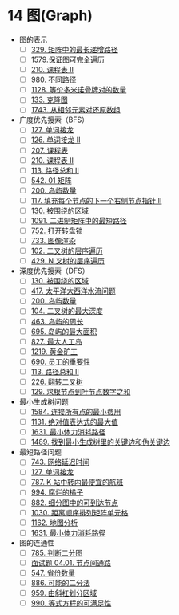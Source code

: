 # 14 图(Graph)

- 图的表示
  - [ ] [329. 矩阵中的最长递增路径](https://leetcode-cn.com/problems/longest-increasing-path-in-a-matrix/)
  - [ ] [1579.保证图可完全遍历](https://leetcode-cn.com/problems/remove-max-number-of-edges-to-keep-graph-fully-traversable/)
  - [ ] [210. 课程表 II](https://leetcode-cn.com/problems/course-schedule-ii/)
  - [ ] [980. 不同路径](https://leetcode-cn.com/problems/unique-paths-iii/)
  - [ ] [1128. 等价多米诺骨牌对的数量](https://leetcode-cn.com/problems/number-of-equivalent-domino-pairs/)
  - [ ] [133. 克隆图](https://leetcode-cn.com/problems/clone-graph/)
  - [ ] [1743. 从相邻元素对还原数组](https://leetcode-cn.com/problems/restore-the-array-from-adjacent-pairs/)
- 广度优先搜索（BFS）
  - [ ] [127. 单词接龙](https://leetcode-cn.com/problems/word-ladder/)
  - [ ] [126. 单词接龙 II](https://leetcode-cn.com/problems/word-ladder-ii/)
  - [ ] [207. 课程表](https://leetcode-cn.com/problems/course-schedule/)
  - [ ] [210. 课程表 II ](https://leetcode-cn.com/problems/course-schedule-ii/)
  - [ ] [113. 路径总和 II](https://leetcode-cn.com/problems/path-sum-ii/)
  - [ ] [542. 01 矩阵](https://leetcode-cn.com/problems/01-matrix/)
  - [ ] [200. 岛屿数量](https://leetcode-cn.com/problems/number-of-islands/)
  - [ ] [117. 填充每个节点的下一个右侧节点指针 II](https://leetcode-cn.com/problems/populating-next-right-pointers-in-each-node-ii/)
  - [ ] [130. 被围绕的区域](https://leetcode-cn.com/problems/surrounded-regions/)
  - [ ] [1091. 二进制矩阵中的最短路径](https://leetcode-cn.com/problems/shortest-path-in-binary-matrix/)
  - [ ] [752. 打开转盘锁](https://leetcode-cn.com/problems/open-the-lock/)
  - [ ] [733. 图像渲染](https://leetcode-cn.com/problems/flood-fill/)
  - [ ] [102. 二叉树的层序遍历](https://leetcode-cn.com/problems/binary-tree-level-order-traversal/)
  - [ ] [429. N 叉树的层序遍历](https://leetcode-cn.com/problems/n-ary-tree-level-order-traversal/)
- 深度优先搜索（DFS）
  - [ ] [130. 被围绕的区域](https://leetcode-cn.com/problems/surrounded-regions/)
  - [ ] [417. 太平洋大西洋水流问题](https://leetcode-cn.com/problems/pacific-atlantic-water-flow/)
  - [ ] [200. 岛屿数量](https://leetcode-cn.com/problems/number-of-islands/)
  - [ ] [104. 二叉树的最大深度](https://leetcode-cn.com/problems/maximum-depth-of-binary-tree/)
  - [ ] [463. 岛屿的周长](https://leetcode-cn.com/problems/island-perimeter/)
  - [ ] [695. 岛屿的最大面积](https://leetcode-cn.com/problems/max-area-of-island/)
  - [ ] [827. 最大人工岛](https://leetcode-cn.com/problems/making-a-large-island/)
  - [ ] [1219. 黄金矿工](https://leetcode-cn.com/problems/path-with-maximum-gold/)
  - [ ] [690. 员工的重要性](https://leetcode-cn.com/problems/employee-importance/)
  - [ ] [113. 路径总和 II](https://leetcode-cn.com/problems/path-sum-ii/)
  - [ ] [226. 翻转二叉树](https://leetcode-cn.com/problems/invert-binary-tree/)
  - [ ] [129. 求根节点到叶节点数字之和](https://leetcode-cn.com/problems/sum-root-to-leaf-numbers/)
- 最小生成树问题
  - [ ] [1584. 连接所有点的最小费用](https://leetcode-cn.com/problems/min-cost-to-connect-all-points/)
  - [ ] [1131. 绝对值表达式的最大值](https://leetcode-cn.com/problems/maximum-of-absolute-value-expression/)
  - [ ] [1631. 最小体力消耗路径](https://leetcode-cn.com/problems/path-with-minimum-effort/)
  - [ ] [1489. 找到最小生成树里的关键边和伪关键边](https://leetcode-cn.com/problems/find-critical-and-pseudo-critical-edges-in-minimum-spanning-tree/)
- 最短路径问题
  - [ ] [743. 网络延迟时间](https://leetcode-cn.com/problems/network-delay-time/)
  - [ ] [127. 单词接龙](https://leetcode-cn.com/problems/word-ladder/)
  - [ ] [787. K 站中转内最便宜的航班](https://leetcode-cn.com/problems/cheapest-flights-within-k-stops/)
  - [ ] [994. 腐烂的橘子](https://leetcode-cn.com/problems/rotting-oranges/)
  - [ ] [882. 细分图中的可到达节点](https://leetcode-cn.com/problems/reachable-nodes-in-subdivided-graph/)
  - [ ] [1030. 距离顺序排列矩阵单元格](https://leetcode-cn.com/problems/matrix-cells-in-distance-order/)
  - [ ] [1162. 地图分析](https://leetcode-cn.com/problems/as-far-from-land-as-possible/)
  - [ ] [1631. 最小体力消耗路径](https://leetcode-cn.com/problems/path-with-minimum-effort/)
- 图的连通性
  - [ ] [785. 判断二分图](https://leetcode-cn.com/problems/is-graph-bipartite/)
  - [ ] [面试题 04.01. 节点间通路](https://leetcode-cn.com/problems/route-between-nodes-lcci/solution/)
  - [ ] [547. 省份数量](https://leetcode-cn.com/problems/number-of-provinces/)
  - [ ] [886. 可能的二分法](https://leetcode-cn.com/problems/possible-bipartition/)
  - [ ] [959. 由斜杠划分区域](https://leetcode-cn.com/problems/regions-cut-by-slashes/)
  - [ ] [990. 等式方程的可满足性](https://leetcode-cn.com/problems/satisfiability-of-equality-equations/)
